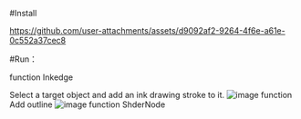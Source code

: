 #Install


https://github.com/user-attachments/assets/d9092af2-9264-4f6e-a61e-0c552a37cec8






#Run：

function Inkedge

Select a target object and add an ink drawing stroke to it.
![image](https://github.com/user-attachments/assets/29155cf7-aa98-4e30-b1c1-1da62169fba1)
function  Add outline
![image](https://github.com/user-attachments/assets/69ae83c5-7954-4c8b-85b8-b70dd3a1257a)
function ShderNode


